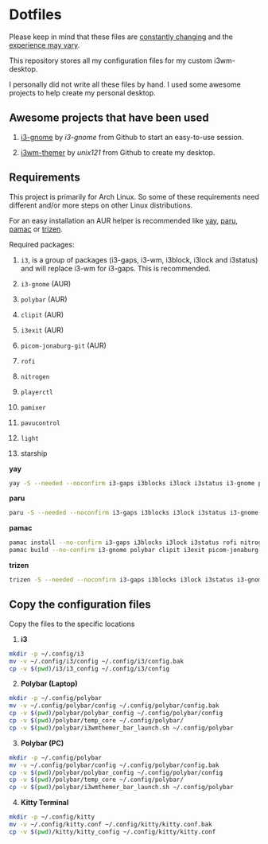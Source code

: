 # Dotfiles

Please keep in mind that these files are <u>constantly changing</u> and the <u>experience may vary</u>. 

This repository stores all my configuration files for my custom i3wm-desktop. 

I personally did not write all these files by hand. I used some awesome projects to help create my personal desktop.

## Awesome projects that have been used

1. [i3-gnome](https://github.com/i3-gnome/i3-gnome) by *i3-gnome* from Github to start an easy-to-use session.

2. [i3wm-themer](https://github.com/unix121/i3wm-themer) by *unix121* from Github to create my desktop. 

## Requirements

This project is primarily for Arch Linux. So some of these requirements need different and/or more steps on other Linux distributions.

For an easy installation an AUR helper is recommended like [yay](https://aur.archlinux.org/packages/yay), [paru](https://aur.archlinux.org/packages/paru/), [pamac](https://aur.archlinux.org/packages/pamac-aur) or [trizen](https://aur.archlinux.org/packages/trizen).

Required packages:

1. `i3`, is a group of packages (i3-gaps, i3-wm, i3block, i3lock and i3status) and will replace i3-wm for i3-gaps. This is recommended.

2. `i3-gnome` (AUR)

3. `polybar` (AUR)

4. `clipit` (AUR)

5. `i3exit` (AUR)

6. `picom-jonaburg-git` (AUR)

7. `rofi`

8. `nitrogen`

9. `playerctl`

10. `pamixer`

11. `pavucontrol`

12. `light`

13. starship

**yay**

```bash
yay -S --needed --noconfirm i3-gaps i3blocks i3lock i3status i3-gnome polybar clipit i3exit picom-jonaburg-git rofi nitrogen playerctl pamixer pavucontrol light starship 
```

**paru**

```bash
paru -S --needed --noconfirm i3-gaps i3blocks i3lock i3status i3-gnome polybar clipit i3exit picom-jonaburg-git rofi nitrogen playerctl pamixer pavucontrol light starship
```

**pamac**

```bash
pamac install --no-confirm i3-gaps i3blocks i3lock i3status rofi nitrogen playerctl pamixer pavucontrol light eval starship 
pamac build --no-confirm i3-gnome polybar clipit i3exit picom-jonaburg-git
```

**trizen**

```bash
trizen -S --needed --noconfirm i3-gaps i3blocks i3lock i3status i3-gnome polybar clipit i3exit picom-jonaburg-git rofi nitrogen playerctl pamixer pavucontrol light starship
```

## Copy the configuration files

Copy the files to the specific locations

1. **i3**

```bash
mkdir -p ~/.config/i3
mv -v ~/.config/i3/config ~/.config/i3/config.bak
cp -v $(pwd)/i3/i3_config ~/.config/i3/config
```

2. **Polybar (Laptop)**

```bash
mkdir -p ~/.config/polybar
mv -v ~/.config/polybar/config ~/.config/polybar/config.bak
cp -v $(pwd)/polybar/polybar_config ~/.config/polybar/config
cp -v $(pwd)/polybar/temp_core ~/.config/polybar/
cp -v $(pwd)/polybar/i3wmthemer_bar_launch.sh ~/.config/polybar
```

3. **Polybar (PC)**

```bash
mkdir -p ~/.config/polybar
mv -v ~/.config/polybar/config ~/.config/polybar/config.bak
cp -v $(pwd)/polybar/polybar_config ~/.config/polybar/config
cp -v $(pwd)/polybar/temp_core ~/.config/polybar/
cp -v $(pwd)/polybar/i3wmthemer_bar_launch.sh ~/.config/polybar
```

4. **Kitty Terminal**

```bash
mkdir -p ~/.config/kitty
mv -v ~/.config/kitty.conf ~/.config/kitty/kitty.conf.bak
cp -v $(pwd)/kitty/kitty_config ~/.config/kitty/kitty.conf
```
